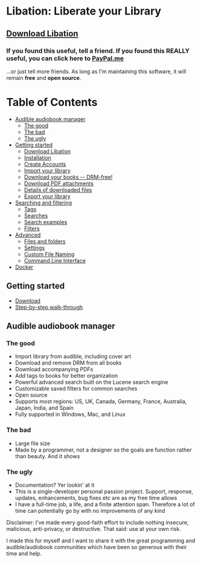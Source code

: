 # Libation: Liberate your Library

## [Download Libation](https://github.com/rmcrackan/Libation/releases/latest)

### If you found this useful, tell a friend. If you found this REALLY useful, you can click here to [PayPal.me](https://paypal.me/MBucari?locale.x=en_us)
...or just tell more friends. As long as I'm maintaining this software, it will remain **free** and **open source**.

# Table of Contents

- [Audible audiobook manager](#audible-audiobook-manager)
    - [The good](#the-good)
    - [The bad](#the-bad)
    - [The ugly](#the-ugly)
- [Getting started](Documentation/GettingStarted.md)
    - [Download Libation](Documentation/GettingStarted.md#download-libation-1)
    - [Installation](Documentation/GettingStarted.md#installation)
    - [Create Accounts](Documentation/GettingStarted.md#create-accounts)
    - [Import your library](Documentation/GettingStarted.md#import-your-library)
    - [Download your books -- DRM-free!](Documentation/GettingStarted.md#download-your-books----drm-free)
    - [Download PDF attachments](Documentation/GettingStarted.md#download-pdf-attachments)
    - [Details of downloaded files](Documentation/GettingStarted.md#details-of-downloaded-files)
    - [Export your library](Documentation/GettingStarted.md#export-your-library)
- [Searching and filtering](Documentation/SearchingAndFiltering.md)
    - [Tags](Documentation/SearchingAndFiltering.md#tags)
    - [Searches](Documentation/SearchingAndFiltering.md#searches)
    - [Search examples](Documentation/SearchingAndFiltering.md#search-examples)
    - [Filters](Documentation/SearchingAndFiltering.md#filters)
- [Advanced](Documentation/Advanced.md)
    - [Files and folders](Documentation/Advanced.md#files-and-folders)
    - [Settings](Documentation/Advanced.md#settings)
    - [Custom File Naming](Documentation/NamingTemplates.md)
    - [Command Line Interface](Documentation/Advanced.md#command-line-interface)
- [Docker](Documentation/Docker.md)

## Getting started

* [Download](https://github.com/rmcrackan/Libation/releases/latest)
* [Step-by-step walk-through](Documentation/GettingStarted.md)

## Audible audiobook manager

### The good

* Import library from audible, including cover art
* Download and remove DRM from all books
* Download accompanying PDFs
* Add tags to books for better organization
* Powerful advanced search built on the Lucene search engine
* Customizable saved filters for common searches
* Open source
* Supports most regions: US, UK, Canada, Germany, France, Australia, Japan, India, and Spain
* Fully supported in Windows, Mac, and Linux

<a name="theBad"/>

### The bad

* Large file size
* Made by a programmer, not a designer so the goals are function rather than beauty. And it shows

### The ugly

* Documentation? Yer lookin' at it
* This is a single-developer personal passion project. Support, response, updates, enhancements, bug fixes etc are as my free time allows
* I have a full-time job, a life, and a finite attention span. Therefore a lot of time can potentially go by with no improvements of any kind

Disclaimer: I've made every good-faith effort to include nothing insecure, malicious, anti-privacy, or destructive. That said: use at your own risk.

I made this for myself and I want to share it with the great programming and audible/audiobook communities which have been so generous with their time and help.
